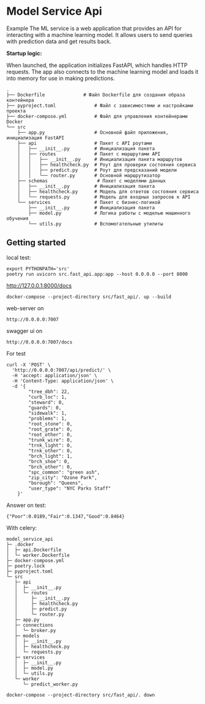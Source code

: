 # Model Service Api

Example The ML service is a web application that provides an API for interacting with a machine learning model. It allows users to send queries with prediction data and get results back.

**Startup logic:**

When launched, the application initializes FastAPI, which handles HTTP requests. The app also connects to the machine learning model and loads it into memory for use in making predictions.

```
.
├── Dockerfile              # Файл Dockerfile для создания образа контейнера
├── pyproject.toml              # Файл с зависимостями и настройками проекта
├── docker-compose.yml          # Файл для управления контейнерами Docker
└── src
    ├── app.py                  # Основной файл приложения, инициализация FastAPI
    ├── api                     # Пакет с API роутами
    │   ├── __init__.py         # Инициализация пакета
    │   ├── routes              # Пакет с маршрутами API
    │   │   ├── __init__.py     # Инициализация пакета маршрутов
    │   │   ├── healthcheck.py  # Роут для проверки состояния сервиса
    │   │   ├── predict.py      # Роут для предсказаний модели
    │   │   └── router.py       # Основной маршрутизатор
    ├── schemas                  # Пакет с моделями данных
    │   ├── __init__.py         # Инициализация пакета
    │   ├── healthcheck.py      # Модель для ответов состояния сервиса
    │   └── requests.py         # Модель для входных запросов к API
    └── services                # Пакет с бизнес-логикой
        ├── __init__.py         # Инициализация пакета
        ├── model.py            # Логика работы с моделью машинного обучения
        └── utils.py            # Вспомогательные утилиты
```

## Getting started
local test:
```commandline
export PYTHONPATH='src'
poetry run uvicorn src.fast_api.app:app --host 0.0.0.0 --port 8000
```
http://127.0.0.1:8000/docs

```
docker-compose --project-directory src/fast_api/. up --build
```
web-server on
```
http://0.0.0.0:7007
```
swagger ui on
```
http://0.0.0.0:7007/docs
```
For test
```
curl -X 'POST' \
  'http://0.0.0.0:7007/api/predict/' \
  -H 'accept: application/json' \
  -H 'Content-Type: application/json' \
  -d '{
        "tree_dbh": 22,
        "curb_loc": 1,
        "steward": 0,
        "guards": 0,
        "sidewalk": 1,
        "problems": 1,
        "root_stone": 0,
        "root_grate": 0,
        "root_other": 0,
        "trunk_wire": 0,
        "trnk_light": 0,
        "trnk_other": 0,
        "brch_light": 1,
        "brch_shoe": 0,
        "brch_other": 0,
        "spc_common": "green ash",
        "zip_city": "Ozone Park",
        "borough": "Queens",
        "user_type": "NYC Parks Staff"
    }'
```
Answer on test:
```
{"Poor":0.0189,"Fair":0.1347,"Good":0.8464}
```

With celery:
```
model_service_api
├─ .docker
│  ├─ api.Dockerfile
│  └─ worker.Dockerfile
├─ docker-compose.yml
├─ poetry.lock
├─ pyproject.toml
└─ src
   ├─ api
   │  ├─ __init__.py
   │  └─ routes
   │     ├─ __init__.py
   │     ├─ healthcheck.py
   │     ├─ predict.py
   │     └─ router.py
   ├─ app.py
   ├─ connections
   │  └─ broker.py
   ├─ models
   │  ├─ __init__.py
   │  ├─ healthcheck.py
   │  └─ requests.py
   ├─ services
   │  ├─ __init__.py
   │  ├─ model.py
   │  └─ utils.py
   └─ worker
      └─ predict_worker.py

```
```commandline
docker-compose --project-directory src/fast_api/. down
```
